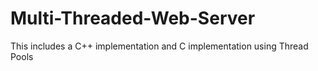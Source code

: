 # Multi-Threaded-Web-Server
This includes a C++ implementation and C implementation using Thread Pools

